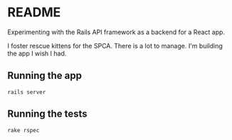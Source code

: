 # README

Experimenting with the Rails API framework as a backend for a React app.

I foster rescue kittens for the SPCA. There is a lot to manage. I'm building the app I wish I had.

## Running the app
```rails server```

## Running the tests
```rake rspec```

